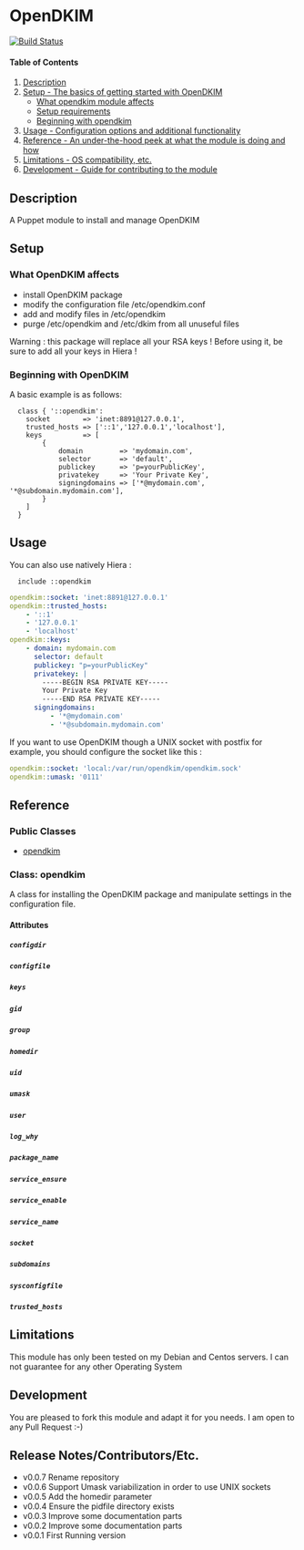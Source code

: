# OpenDKIM

[![Build Status](https://travis-ci.org/lvicainne/puppet-opendkim.svg?branch=master)](https://travis-ci.org/lvicainne/puppet-opendkim)

#### Table of Contents

1. [Description](#description)
2. [Setup - The basics of getting started with OpenDKIM](#setup)
    * [What opendkim module affects](#what-opendkim-module-affects)
    * [Setup requirements](#setup-requirements)
    * [Beginning with opendkim](#beginning-with-opendkim)
3. [Usage - Configuration options and additional functionality](#usage)
4. [Reference - An under-the-hood peek at what the module is doing and how](#reference)
5. [Limitations - OS compatibility, etc.](#limitations)
6. [Development - Guide for contributing to the module](#development)

## Description

A Puppet module to install and manage OpenDKIM

## Setup

### What OpenDKIM affects 

* install OpenDKIM package
* modify the configuration file /etc/opendkim.conf
* add and modify files in /etc/opendkim
* purge /etc/opendkim and /etc/dkim from all unuseful files

Warning : this package will replace all your RSA keys ! Before using it, be sure to add all your keys in Hiera !

### Beginning with OpenDKIM	

A basic example is as follows:

```puppet
  class { '::opendkim':
    socket        => 'inet:8891@127.0.0.1',
    trusted_hosts => ['::1','127.0.0.1','localhost'],
    keys          => [
        { 
            domain         => 'mydomain.com',
            selector       => 'default',
            publickey      => 'p=yourPublicKey',
            privatekey     => 'Your Private Key',
            signingdomains => ['*@mydomain.com', '*@subdomain.mydomain.com'],
        }
    ]
  }
```

## Usage

You can also use natively Hiera :


```puppet
  include ::opendkim
```

```yaml
opendkim::socket: 'inet:8891@127.0.0.1'
opendkim::trusted_hosts:
    - '::1'
    - '127.0.0.1'
    - 'localhost'
opendkim::keys:
    - domain: mydomain.com
      selector: default
      publickey: "p=yourPublicKey"
      privatekey: | 
        -----BEGIN RSA PRIVATE KEY-----
        Your Private Key
        -----END RSA PRIVATE KEY-----
      signingdomains: 
          - '*@mydomain.com'
          - '*@subdomain.mydomain.com'
```

If you want to use OpenDKIM though a UNIX socket with postfix for example, 
you should configure the socket like this :


```yaml
opendkim::socket: 'local:/var/run/opendkim/opendkim.sock'
opendkim::umask: '0111'
```

## Reference

### Public Classes

* [opendkim](#class-opendkim)

### Class: opendkim

A class for installing the OpenDKIM package and manipulate settings in the
configuration file.

#### Attributes

##### `configdir`
##### `configfile`
##### `keys`
##### `gid`
##### `group`
##### `homedir`
##### `uid`
##### `umask`
##### `user`
##### `log_why`
##### `package_name`
##### `service_ensure`
##### `service_enable`
##### `service_name`
##### `socket`
##### `subdomains`
##### `sysconfigfile`
##### `trusted_hosts`

## Limitations

This module has only been tested on my Debian and Centos servers. I can not guarantee for any other Operating System

## Development

You are pleased to fork this module and adapt it for you needs. I am open to any Pull Request :-)

## Release Notes/Contributors/Etc. 

* v0.0.7 Rename repository
* v0.0.6 Support Umask variabilization in order to use UNIX sockets
* v0.0.5 Add the homedir parameter
* v0.0.4 Ensure the pidfile directory exists
* v0.0.3 Improve some documentation parts
* v0.0.2 Improve some documentation parts
* v0.0.1 First Running version

